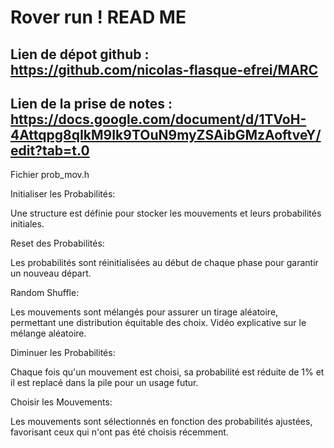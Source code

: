 # Rover run ! READ ME

## Lien de dépot github : https://github.com/nicolas-flasque-efrei/MARC

## Lien de la prise de notes : https://docs.google.com/document/d/1TVoH-4Attqpg8qIkM9Ik9TOuN9myZSAibGMzAoftveY/edit?tab=t.0

Fichier prob_mov.h

Initialiser les Probabilités:

Une structure est définie pour stocker les mouvements et leurs probabilités initiales.

Reset des Probabilités:

Les probabilités sont réinitialisées au début de chaque phase pour garantir un nouveau départ.

Random Shuffle:

Les mouvements sont mélangés pour assurer un tirage aléatoire, permettant une distribution équitable des choix.
Vidéo explicative sur le mélange aléatoire.

Diminuer les Probabilités:

Chaque fois qu'un mouvement est choisi, sa probabilité est réduite de 1% et il est replacé dans la pile pour un usage futur.

Choisir les Mouvements:

Les mouvements sont sélectionnés en fonction des probabilités ajustées, favorisant ceux qui n'ont pas été choisis récemment.
